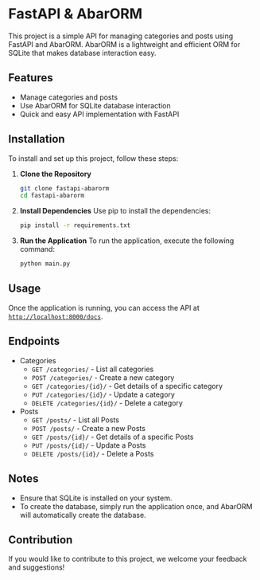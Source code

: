 # FastAPI & AbarORM

This project is a simple API for managing categories and posts using FastAPI and AbarORM. AbarORM is a lightweight and efficient ORM for SQLite that makes database interaction easy.

## Features

- Manage categories and posts
- Use AbarORM for SQLite database interaction
- Quick and easy API implementation with FastAPI

## Installation

To install and set up this project, follow these steps:

1. **Clone the Repository**

   ```bash
   git clone fastapi-abarorm
   cd fastapi-abarorm
   ```
2. **Install Dependencies**
   Use pip to install the dependencies:
   ```bash
   pip install -r requirements.txt
   ```
3. **Run the Application**
   To run the application, execute the following command:
   ```bash
   python main.py
   ```

## Usage
Once the application is running, you can access the API at [`http://localhost:8000/docs`](http:localhost:8000/docs).

## Endpoints
- Categories
   - `GET /categories/` - List all categories
   - `POST /categories/` - Create a new category
   - `GET /categories/{id}/` - Get details of a specific category
   - `PUT /categories/{id}/` - Update a category
   - `DELETE /categories/{id}/` - Delete a category
- Posts
   - `GET /posts/` - List all Posts
   - `POST /posts/` - Create a new Posts
   - `GET /posts/{id}/` - Get details of a specific Posts
   - `PUT /posts/{id}/` - Update a Posts
   - `DELETE /posts/{id}/` - Delete a Posts

## Notes
- Ensure that SQLite is installed on your system.
- To create the database, simply run the application once, and AbarORM will automatically create the database.

## Contribution
If you would like to contribute to this project, we welcome your feedback and suggestions!